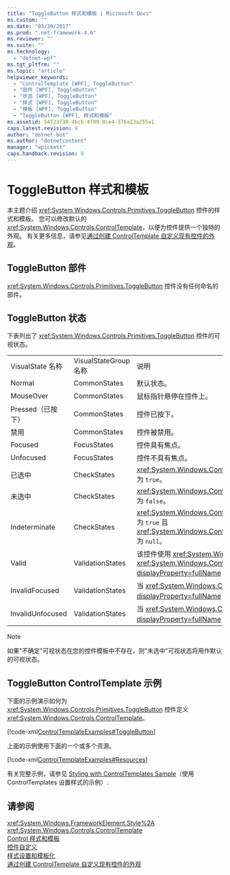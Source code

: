 ```yaml
---
title: "ToggleButton 样式和模板 | Microsoft Docs"
ms.custom: ""
ms.date: "03/30/2017"
ms.prod: ".net-framework-4.6"
ms.reviewer: ""
ms.suite: ""
ms.technology: 
  - "dotnet-wpf"
ms.tgt_pltfrm: ""
ms.topic: "article"
helpviewer_keywords: 
  - "ControlTemplate [WPF], ToggleButton"
  - "部件 [WPF], ToggleButton"
  - "状态 [WPF], ToggleButton"
  - "样式 [WPF], ToggleButton"
  - "模板 [WPF], ToggleButton"
  - "ToggleButton [WPF], 样式和模板"
ms.assetid: 54f23f30-4bcb-4f09-8ce4-376a13a255a1
caps.latest.revision: 9
author: "dotnet-bot"
ms.author: "dotnetcontent"
manager: "wpickett"
caps.handback.revision: 9
---
```

# ToggleButton 样式和模板
本主题介绍 <xref:System.Windows.Controls.Primitives.ToggleButton> 控件的样式和模板。  您可以修改默认的 <xref:System.Windows.Controls.ControlTemplate>，以便为控件提供一个独特的外观。  有关更多信息，请参见[通过创建 ControlTemplate 自定义现有控件的外观](../../../../docs/framework/wpf/controls/customizing-the-appearance-of-an-existing-control.md)。  
  
## ToggleButton 部件  
 <xref:System.Windows.Controls.Primitives.ToggleButton> 控件没有任何命名的部件。  
  
## ToggleButton 状态  
 下表列出了 <xref:System.Windows.Controls.Primitives.ToggleButton> 控件的可视状态。  
  
||||  
|-|-|-|  
|VisualState 名称|VisualStateGroup 名称|说明|  
|Normal|CommonStates|默认状态。|  
|MouseOver|CommonStates|鼠标指针悬停在控件上。|  
|Pressed（已按下）|CommonStates|控件已按下。|  
|禁用|CommonStates|控件被禁用。|  
|Focused|FocusStates|控件具有焦点。|  
|Unfocused|FocusStates|控件不具有焦点。|  
|已选中|CheckStates|<xref:System.Windows.Controls.Primitives.ToggleButton.IsChecked%2A> 为 `true`。|  
|未选中|CheckStates|<xref:System.Windows.Controls.Primitives.ToggleButton.IsChecked%2A> 为 `false`。|  
|Indeterminate|CheckStates|<xref:System.Windows.Controls.Primitives.ToggleButton.IsThreeState%2A> 为 `true` 且 <xref:System.Windows.Controls.Primitives.ToggleButton.IsChecked%2A> 为 `null`。|  
|Valid|ValidationStates|该控件使用 <xref:System.Windows.Controls.Validation> 类，<xref:System.Windows.Controls.Validation.HasError%2A?displayProperty=fullName> 附加属性为 `false`。|  
|InvalidFocused|ValidationStates|当 <xref:System.Windows.Controls.Validation.HasError%2A?displayProperty=fullName> 附加属性为 `true` 时，控件具有焦点。|  
|InvalidUnfocused|ValidationStates|当 <xref:System.Windows.Controls.Validation.HasError%2A?displayProperty=fullName> 附加属性为 `true` 时，控件没有焦点。|  
  
> [!NOTE]
>  如果"不确定"可视状态在您的控件模板中不存在，则"未选中"可视状态将用作默认的可视状态。  
  
## ToggleButton ControlTemplate 示例  
 下面的示例演示如何为 <xref:System.Windows.Controls.Primitives.ToggleButton> 控件定义 <xref:System.Windows.Controls.ControlTemplate>。  
  
 [!code-xml[ControlTemplateExamples#ToggleButton](../../../../samples/snippets/csharp/VS_Snippets_Wpf/ControlTemplateExamples/CS/resources/combobox.xaml#togglebutton)]  
  
 上面的示例使用下面的一个或多个资源。  
  
 [!code-xml[ControlTemplateExamples#Resources](../../../../samples/snippets/csharp/VS_Snippets_Wpf/ControlTemplateExamples/CS/resources/shared.xaml#resources)]  
  
 有关完整示例，请参见         [Styling with ControlTemplates Sample](http://go.microsoft.com/fwlink/?LinkID=160041)（使用 ControlTemplates 设置样式的示例）.  
  
## 请参阅  
 <xref:System.Windows.FrameworkElement.Style%2A>   
 <xref:System.Windows.Controls.ControlTemplate>   
 [Control 样式和模板](../../../../docs/framework/wpf/controls/control-styles-and-templates.md)   
 [控件自定义](../../../../docs/framework/wpf/controls/control-customization.md)   
 [样式设置和模板化](../../../../docs/framework/wpf/controls/styling-and-templating.md)   
 [通过创建 ControlTemplate 自定义现有控件的外观](../../../../docs/framework/wpf/controls/customizing-the-appearance-of-an-existing-control.md)